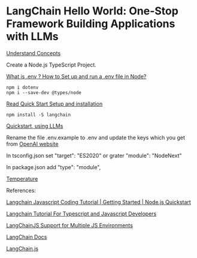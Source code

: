 # LangChain Hello World: One-Stop Framework Building Applications with LLMs

[Understand Concepts](https://docs.langchain.com/docs/)

Create a Node.js TypeScript Project.

[What is .env ? How to Set up and run a .env file in Node?](https://www.codementor.io/@parthibakumarmurugesan/what-is-env-how-to-set-up-and-run-a-env-file-in-node-1pnyxw9yxj)

    npm i dotenv
    npm i --save-dev @types/node

[Read Quick Start Setup and installation](https://js.langchain.com/docs/getting-started/install)

    npm install -S langchain

[Quickstart, using LLMs](https://js.langchain.com/docs/getting-started/guide-llm)

Rename the file .env.example to .env and update the keys which you get from [OpenAI website](https://platform.openai.com/account/api-keys)

In tsconfig.json 
set "target": "ES2020" or grater
"module": "NodeNext"

In package.json add 
"type": "module",


[Temperature](https://gptforwork.com/guides/openai-gpt3-temperature)



References:

[Langchain Javascript Coding Tutorial | Getting Started | Node.js Quickstart](https://www.youtube.com/watch?v=zAnf6PPnvLg)

[Langchain Tutorial For Typescript and Javascript Developers](https://github.com/mayooear/langchain-js-tutorial)


[LangChainJS Support for Multiple JS Environments](https://blog.langchain.dev/js-envs/)

[LangChain Docs](https://js.langchain.com/docs/)

[LangChain.js](https://github.com/hwchase17/langchainjs)

